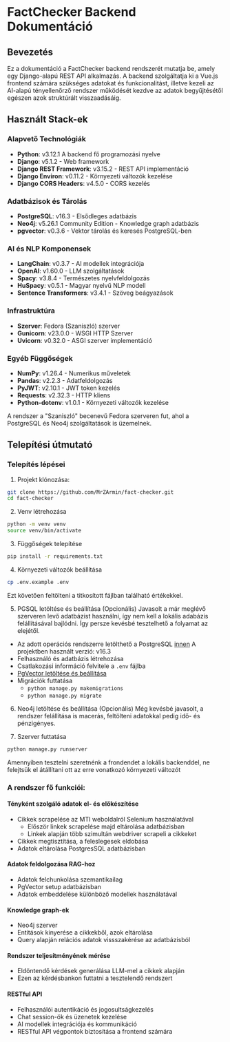 # FactChecker Backend Dokumentáció

## Bevezetés

Ez a dokumentáció a FactChecker backend rendszerét mutatja be, amely egy Django-alapú REST API alkalmazás.
A backend szolgáltatja ki a Vue.js frontend számára szükséges adatokat és funkcionalitást, illetve kezeli az AI-alapú tényellenőrző rendszer működését kezdve az adatok begyűjtésétől egészen azok struktúrált visszaadásáig.

## Használt Stack-ek

### Alapvető Technológiák

- **Python**: v3.12.1 A backend fő programozási nyelve
- **Django**: v5.1.2 - Web framework
- **Django REST Framework**: v3.15.2 - REST API implementáció
- **Django Environ**: v0.11.2 - Környezeti változók kezelése
- **Django CORS Headers**: v4.5.0 - CORS kezelés

### Adatbázisok és Tárolás

- **PostgreSQL**: v16.3 - Elsődleges adatbázis
- **Neo4j**: v5.26.1 Community Edition - Knowledge graph adatbázis
- **pgvector**: v0.3.6 - Vektor tárolás és keresés PostgreSQL-ben

### AI és NLP Komponensek

- **LangChain**: v0.3.7 - AI modellek integrációja
- **OpenAI**: v1.60.0 - LLM szolgáltatások
- **Spacy**: v3.8.4 - Természetes nyelvfeldolgozás
- **HuSpacy**: v0.5.1 - Magyar nyelvű NLP modell
- **Sentence Transformers**: v3.4.1 - Szöveg beágyazások

### Infrastruktúra

- **Szerver**: Fedora (Szaniszló) szerver
- **Gunicorn**: v23.0.0 - WSGI HTTP Szerver
- **Uvicorn**: v0.32.0 - ASGI szerver implementáció

### Egyéb Függőségek

- **NumPy**: v1.26.4 - Numerikus műveletek
- **Pandas**: v2.2.3 - Adatfeldolgozás
- **PyJWT**: v2.10.1 - JWT token kezelés
- **Requests**: v2.32.3 - HTTP kliens
- **Python-dotenv**: v1.0.1 - Környezeti változók kezelése

A rendszer a "Szaniszló" becenevű Fedora szerveren fut, ahol a PostgreSQL és Neo4j szolgáltatások is üzemelnek.

## Telepítési útmutató

### Telepítés lépései

1. Projekt klónozása:

```bash
git clone https://github.com/MrZArmin/fact-checker.git
cd fact-checker
```

2. Venv létrehozása
```bash
python -m venv venv
source venv/bin/activate
```

3. Függőségek telepítése
```bash
pip install -r requirements.txt
```

4. Környezeti változók beállítása
```bash
cp .env.example .env
```

Ezt követően feltölteni a titkosított fájlban található értékekkel.

5. PGSQL letöltése és beállítása (Opcionális)
Javasolt a már meglévő szerveren levő adatbázist használni, így nem kell a lokális adabázis felállításával bajlódni.
Így persze kevésbé tesztelhető a folyamat az elejétől.
  - Az adott operációs rendszerre letölthető a PostgreSQL [innen](https://www.postgresql.org/download/)
  A projektben használt verzió: v16.3
  - Felhasználó és adatbázis létrehozása
  - Csatlakozási információ felvitele a `.env` fájlba
  - [PgVector letöltése és beállítása](https://github.com/pgvector/pgvector)
  - Migrációk futtatása
    - `python manage.py makemigrations`
    - `python manage.py migrate`

6. Neo4j letöltése és beállítása (Opcionális)
Még kevésbé javasolt, a rendszer felállítása is macerás, feltölteni adatokkal pedig idő- és pénzigényes.

7. Szerver futtatása
```bash
python manage.py runserver
```

Amennyiben tesztelni szeretnénk a frondendet a lokális backenddel, ne felejtsük el átállítani ott az erre vonatkozó környezeti változót

### A rendszer fő funkciói:

#### Tényként szolgáló adatok el- és előkészítése

- Cikkek scrapelése az MTI weboldalról Selenium használatával
  - Először linkek scrapelése majd eltárolása adatbázisban
  - Linkek alapján több szimultán webdriver scrapeli a cikkeket
- Cikkek megtisztítása, a feleslegesek eldobása
- Adatok eltárolása PostgresSQL adatbázisban

#### Adatok feldolgozása RAG-hoz

- Adatok felchunkolása szemantikailag
- PgVector setup adatbázisban
- Adatok embeddelése különböző modellek használatával

#### Knowledge graph-ek

- Neo4j szerver
- Entitások kinyerése a cikkekből, azok eltárolása
- Query alapján relációs adatok vissszakérése az adatbázisból

#### Rendszer teljesítményének mérése

- Eldöntendő kérdések generálása LLM-mel a cikkek alapján
- Ezen az kérdésbankon futtatni a tesztelendő rendszert

#### RESTful API

- Felhasználói autentikáció és jogosultságkezelés
- Chat session-ök és üzenetek kezelése
- AI modellek integrációja és kommunikáció
- RESTful API végpontok biztosítása a frontend számára
